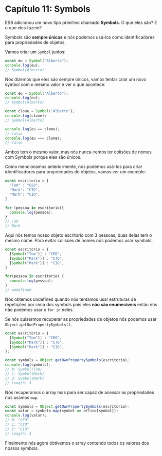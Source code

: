 # Capítulo 11: Symbols

ES6 adicionou um novo tipo primitivo chamado **Symbols**. O que eles são? E o que eles fazem?

Symbols são **sempre únicos** e nós podemos usá-los como identificadores para propriedades de objetos.

Vamos criar um `Symbol` juntos:

``` js
const eu = Symbol("Alberto");
console.log(eu);
// Symbol(Alberto)
```

Nós dizemos que eles são sempre únicos, vamos tentar criar um novo symbol com o mesmo valor e ver o que acontece:

``` js
const eu = Symbol("Alberto");
console.log(eu);
// Symbol(Alberto)

const clone = Symbol("Alberto");
console.log(clone);
// Symbol(Alberto)

console.log(eu == clone);
// false
console.log(eu === clone);
// false
```

Ambos tem o mesmo valor, mas nós nunca iremos ter colisões de nomes com Symbols porque eles são únicos.

Como mencionamos anteriormente, nós podemos usá-los para criar identificadores para propriedades de objetos, vamos ver um exemplo:

``` js 
const escritorio = {
  "Tom" : "CEO",
  "Mark": "CTO",
  "Mark": "CIO",
}

for (pessoa in escritorio){
  console.log(pessoa);
}
// Tom
// Mark
```

Aqui nós temos nosso objeto escritorio com 3 pessoas, duas delas tem o mesmo nome.
Para evitar colisões de nomes nós podemos usar symbols.

``` js
const escritorio = {
  [Symbol("Tom")] : "CEO",
  [Symbol("Mark")] : "CTO",
  [Symbol("Mark")] : "CIO",
}

for(pessoa in escritorio) {
  console.log(pessoa);
}
// undefined
```

Nós obtemos undefined quando nós tentamos usar estruturas de repetições por cima dos symbols pois eles **não são enumeráveis** então nós não podemos usar o `for in` neles. 

Se nós quisermos recuperar as propriedades de objetos nós podemos usar `Object.getOwnPropertySymbols()`.

``` js
const escritorio = {
  [Symbol("Tom")] : "CEO",
  [Symbol("Mark")] : "CTO",
  [Symbol("Mark")] : "CIO",
};

const symbols = Object.getOwnPropertySymbols(escritorio);
console.log(symbols);
// 0: Symbol(Tom)
​// 1: Symbol(Mark)
​// 2: Symbol(Mark)
​// length: 3
```

Nós recuperamos o array mas para ser capaz de acessar as propriedades nós usamos `map`.

```js
const symbols = Object.getOwnPropertySymbols(escritorio);
const valor = symbols.map(symbol => office[symbol]);
console.log(valor);
// 0: "CEO"
​// 1: "CTO"
​// 2: "CIO"
​// length: 3
```

Finalmente nós agora obtivemos o array contendo todos os valores dos nossos symbols.
